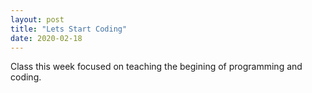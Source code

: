 ```yaml
---
layout: post
title: "Lets Start Coding"
date: 2020-02-18
---
```


Class this week focused on teaching the begining of programming and coding. 
